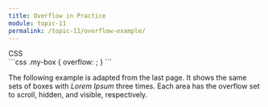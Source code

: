 ```yaml
---
title: Overflow in Practice
module: topic-11
permalink: /topic-11/overflow-example/
---
```


<div class="divider-heading"></div>

<div id="code-heading">CSS</div>
```css
.my-box {
  overflow: ;
}
```

The following example is adapted from the last page. It shows the same sets of boxes with _Lorem Ipsum_ three times. Each area has the overflow set to scroll, hidden, and visible, respectively.

<div class="codepen-embed">
  <p data-height="600" data-theme-id="30567" data-slug-hash="PObLLw" data-default-tab="css,result" data-user="Media-Ed-Online" data-embed-version="2" data-pen-title="[Topic-09] Overflow, Pt. 1" class="codepen"></p>
</div>
